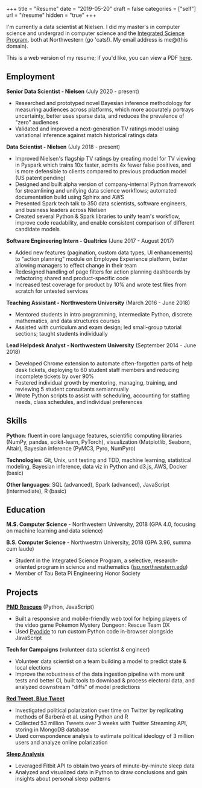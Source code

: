 +++
title = "Resume"
date = "2019-05-20"
draft = false
categories = ["self"]
url = "/resume"
hidden = "true"
+++

I'm currently a data scientist at Nielsen. I did my master's in computer science and undergrad in computer science and the [Integrated Science Program](https://www.isp.northwestern.edu/), both at Northwestern (go 'cats!). My email address is me@(this domain).

<!--more-->

This is a web version of my resume; if you'd like, you can view a PDF [here](/resume.pdf).


## Employment
**Senior Data Scientist - Nielsen** (July 2020 - present)
 * Researched and prototyped novel Bayesian inference methodology for measuring audiences across platforms, which more accurately portrays uncertainty, better uses sparse data, and reduces the prevalence of "zero" audiences
 * Validated and improved a next-generation TV ratings model using variational inference against match historical ratings data

**Data Scientist - Nielsen** (July 2018 - present)
 * Improved Nielsen's flagship TV ratings by creating model for TV viewing in Pyspark which trains 10x faster, admits 4x fewer false positives, and is more defensible to clients compared to previous production model (US patent pending)
 * Designed and built alpha version of company-internal Python framework for streamlining and unifying data science workflows; automated documentation build using Sphinx and AWS
 * Presented Spark tech talk to 350 data scientists, software engineers, and business leaders across Nielsen
 * Created several Python & Spark libraries to unify team's workflow, improve code readability, and enable consistent comparison of different candidate models

**Software Engineering Intern - Qualtrics** (June 2017 - August 2017)
 * Added new features (pagination, custom data types, UI enhancements) to "action planning" module on Employee Experience platform, better allowing managers to effect change in their team
 * Redesigned handling of page filters for action planning dashboards by refactoring shared and product-specific code
 * Increased test coverage for product by 10% and wrote test files from scratch for untested services

**Teaching Assistant - Northwestern University** (March 2016 - June 2018)
 * Mentored students in intro programming, intermediate Python, discrete mathematics, and data structures courses
 * Assisted with curriculum and exam design; led small-group tutorial sections; taught students individually

**Lead Helpdesk Analyst - Northwestern University**	(September 2014 - June 2018)
 * Developed Chrome extension to automate often-forgotten parts of help desk tickets, deploying to 60 student staff members and reducing incomplete tickets by over 90%
 * Fostered individual growth by mentoring, managing, training, and reviewing 5 student consultants semiannually
 * Wrote Python scripts to assist with scheduling, accounting for staffing needs, class schedules, and individual preferences


## Skills
**Python**: fluent in core language features, scientific computing libraries (NumPy, pandas, scikit-learn, PyTorch), visualization (Matplotlib, Seaborn, Altair), Bayesian inference (PyMC3, Pyro, NumPyro)

**Technologies**: Git, Unix, unit testing and TDD, machine learning, statistical modeling, Bayesian inference, data viz in Python and d3.js, AWS, Docker (basic)

**Other languages**: SQL (advanced), Spark (advanced), JavaScript (intermediate), R (basic)


## Education
**M.S. Computer Science** - Northwestern University, 2018 (GPA 4.0, focusing on machine learning and data science)

**B.S. Computer Science** - Northwestrn University, 2018 (GPA 3.96, summa cum laude)
 * Student in the Integrated Science Program, a selective, research-oriented program in science and mathematics ([isp.northwestern.edu](https://www.isp.northwestern.edu/))
 * Member of Tau Beta Pi Engineering Honor Society


## Projects
**[PMD Rescues](https://tusharc.dev/rescue)** (Python, JavaScript)
 * Built a responsive and mobile-friendly web tool for helping players of the video game Pokemon Mystery Dungeon: Rescue Team DX
 * Used [Pyodide](https://github.com/iodide-project/pyodide) to run custom Python code in-browser alongside JavaScript

**Tech for Campaigns** (volunteer data scientist & engineer)
 * Volunteer data scientist on a team building a model to predict state & local elections
 * Improve the robustness of the data ingestion pipeline with more unit tests and better CI, built tools to download & process electoral data, and analyzed downstream "diffs" of model predictions

**[Red Tweet, Blue Tweet](https://github.com/tuchandra/red-tweet-blue-tweet)**
 * Investigated political polarization over time on Twitter by replicating methods of Barberá et al. using Python and R
 * Collected 53 million Tweets over 3 weeks with Twitter Streaming API, storing in MongoDB database
 * Used correspondence analysis to estimate political ideology of 3 million users and analyze online polarization

**[Sleep Analysis](https://github.com/tuchandra/sleep-analysis)**
 * Leveraged Fitbit API to obtain two years of minute-by-minute sleep data
 * Analyzed and visualized data in Python to draw conclusions and gain insights about personal sleep patterns
